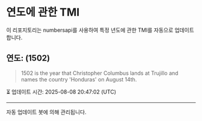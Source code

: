 
# 연도에 관한 TMI

이 리포지토리는 numbersapi를 사용하여 특정 년도에 관한 TMI를 자동으로 업데이트합니다.

## 연도: (1502)
> 1502 is the year that Christopher Columbus lands at Trujillo and names the country 'Honduras' on August 14th.

⏳ 업데이트 시간: 2025-08-08 20:47:02 (UTC)

---
자동 업데이트 봇에 의해 관리됩니다.
